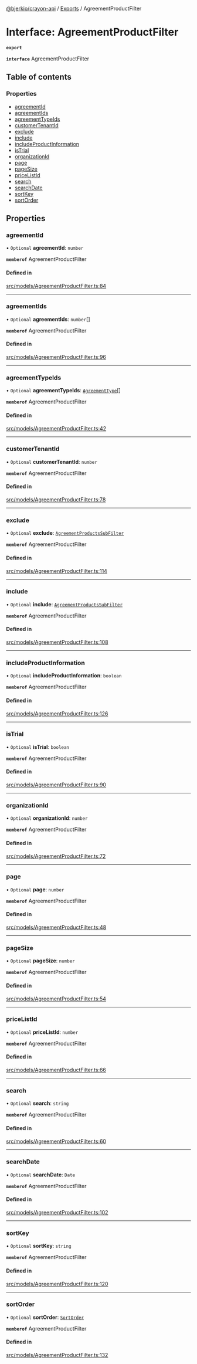 [@bjerkio/crayon-api](../README.md) / [Exports](../modules.md) / AgreementProductFilter

# Interface: AgreementProductFilter

**`export`**

**`interface`** AgreementProductFilter

## Table of contents

### Properties

- [agreementId](AgreementProductFilter.md#agreementid)
- [agreementIds](AgreementProductFilter.md#agreementids)
- [agreementTypeIds](AgreementProductFilter.md#agreementtypeids)
- [customerTenantId](AgreementProductFilter.md#customertenantid)
- [exclude](AgreementProductFilter.md#exclude)
- [include](AgreementProductFilter.md#include)
- [includeProductInformation](AgreementProductFilter.md#includeproductinformation)
- [isTrial](AgreementProductFilter.md#istrial)
- [organizationId](AgreementProductFilter.md#organizationid)
- [page](AgreementProductFilter.md#page)
- [pageSize](AgreementProductFilter.md#pagesize)
- [priceListId](AgreementProductFilter.md#pricelistid)
- [search](AgreementProductFilter.md#search)
- [searchDate](AgreementProductFilter.md#searchdate)
- [sortKey](AgreementProductFilter.md#sortkey)
- [sortOrder](AgreementProductFilter.md#sortorder)

## Properties

### agreementId

• `Optional` **agreementId**: `number`

**`memberof`** AgreementProductFilter

#### Defined in

[src/models/AgreementProductFilter.ts:84](https://github.com/bjerkio/crayon-api-js/blob/22cd66d/src/models/AgreementProductFilter.ts#L84)

___

### agreementIds

• `Optional` **agreementIds**: `number`[]

**`memberof`** AgreementProductFilter

#### Defined in

[src/models/AgreementProductFilter.ts:96](https://github.com/bjerkio/crayon-api-js/blob/22cd66d/src/models/AgreementProductFilter.ts#L96)

___

### agreementTypeIds

• `Optional` **agreementTypeIds**: [`AgreementType`](../enums/AgreementType.md)[]

**`memberof`** AgreementProductFilter

#### Defined in

[src/models/AgreementProductFilter.ts:42](https://github.com/bjerkio/crayon-api-js/blob/22cd66d/src/models/AgreementProductFilter.ts#L42)

___

### customerTenantId

• `Optional` **customerTenantId**: `number`

**`memberof`** AgreementProductFilter

#### Defined in

[src/models/AgreementProductFilter.ts:78](https://github.com/bjerkio/crayon-api-js/blob/22cd66d/src/models/AgreementProductFilter.ts#L78)

___

### exclude

• `Optional` **exclude**: [`AgreementProductsSubFilter`](AgreementProductsSubFilter.md)

**`memberof`** AgreementProductFilter

#### Defined in

[src/models/AgreementProductFilter.ts:114](https://github.com/bjerkio/crayon-api-js/blob/22cd66d/src/models/AgreementProductFilter.ts#L114)

___

### include

• `Optional` **include**: [`AgreementProductsSubFilter`](AgreementProductsSubFilter.md)

**`memberof`** AgreementProductFilter

#### Defined in

[src/models/AgreementProductFilter.ts:108](https://github.com/bjerkio/crayon-api-js/blob/22cd66d/src/models/AgreementProductFilter.ts#L108)

___

### includeProductInformation

• `Optional` **includeProductInformation**: `boolean`

**`memberof`** AgreementProductFilter

#### Defined in

[src/models/AgreementProductFilter.ts:126](https://github.com/bjerkio/crayon-api-js/blob/22cd66d/src/models/AgreementProductFilter.ts#L126)

___

### isTrial

• `Optional` **isTrial**: `boolean`

**`memberof`** AgreementProductFilter

#### Defined in

[src/models/AgreementProductFilter.ts:90](https://github.com/bjerkio/crayon-api-js/blob/22cd66d/src/models/AgreementProductFilter.ts#L90)

___

### organizationId

• `Optional` **organizationId**: `number`

**`memberof`** AgreementProductFilter

#### Defined in

[src/models/AgreementProductFilter.ts:72](https://github.com/bjerkio/crayon-api-js/blob/22cd66d/src/models/AgreementProductFilter.ts#L72)

___

### page

• `Optional` **page**: `number`

**`memberof`** AgreementProductFilter

#### Defined in

[src/models/AgreementProductFilter.ts:48](https://github.com/bjerkio/crayon-api-js/blob/22cd66d/src/models/AgreementProductFilter.ts#L48)

___

### pageSize

• `Optional` **pageSize**: `number`

**`memberof`** AgreementProductFilter

#### Defined in

[src/models/AgreementProductFilter.ts:54](https://github.com/bjerkio/crayon-api-js/blob/22cd66d/src/models/AgreementProductFilter.ts#L54)

___

### priceListId

• `Optional` **priceListId**: `number`

**`memberof`** AgreementProductFilter

#### Defined in

[src/models/AgreementProductFilter.ts:66](https://github.com/bjerkio/crayon-api-js/blob/22cd66d/src/models/AgreementProductFilter.ts#L66)

___

### search

• `Optional` **search**: `string`

**`memberof`** AgreementProductFilter

#### Defined in

[src/models/AgreementProductFilter.ts:60](https://github.com/bjerkio/crayon-api-js/blob/22cd66d/src/models/AgreementProductFilter.ts#L60)

___

### searchDate

• `Optional` **searchDate**: `Date`

**`memberof`** AgreementProductFilter

#### Defined in

[src/models/AgreementProductFilter.ts:102](https://github.com/bjerkio/crayon-api-js/blob/22cd66d/src/models/AgreementProductFilter.ts#L102)

___

### sortKey

• `Optional` **sortKey**: `string`

**`memberof`** AgreementProductFilter

#### Defined in

[src/models/AgreementProductFilter.ts:120](https://github.com/bjerkio/crayon-api-js/blob/22cd66d/src/models/AgreementProductFilter.ts#L120)

___

### sortOrder

• `Optional` **sortOrder**: [`SortOrder`](../enums/SortOrder.md)

**`memberof`** AgreementProductFilter

#### Defined in

[src/models/AgreementProductFilter.ts:132](https://github.com/bjerkio/crayon-api-js/blob/22cd66d/src/models/AgreementProductFilter.ts#L132)
